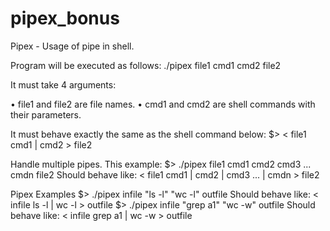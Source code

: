 # pipex_bonus

Pipex - Usage of pipe in shell. 

Program will be executed as follows:
./pipex file1 cmd1 cmd2 file2

It must take 4 arguments:

• file1 and file2 are file names.
• cmd1 and cmd2 are shell commands with their parameters.

It must behave exactly the same as the shell command below:
$> < file1 cmd1 | cmd2 > file2


Handle multiple pipes.
This example:
$> ./pipex file1 cmd1 cmd2 cmd3 ... cmdn file2
Should behave like:
< file1 cmd1 | cmd2 | cmd3 ... | cmdn > file2

Pipex Examples
$> ./pipex infile "ls -l" "wc -l" outfile
Should behave like: < infile ls -l | wc -l > outfile
$> ./pipex infile "grep a1" "wc -w" outfile
Should behave like: < infile grep a1 | wc -w > outfile
